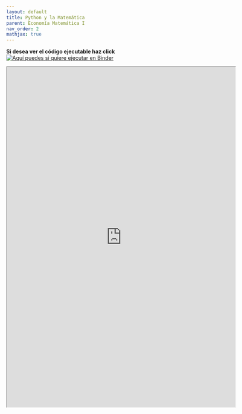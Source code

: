 ```yaml
---
layout: default
title: Python y la Matemática
parent: Economía Matemática I
nav_order: 2
mathjax: true
---
```

**Si desea ver el código ejecutable haz click** [![Aquí puedes si quiere ejecutar en Binder](https://mybinder.org/badge_logo.svg)](https://mybinder.org/v2/gh/Sirberha/EcoUNSCH/a6ea1be818b036c580d36bd01ddd381fd3d75d1a?filepath=archive%2FintroMat.ipynb)

<iframe width="120%" height="900" src="https://nbviewer.org/github/Sirberha/EcoUNSCH/blob/master/archive/introMat.ipynb"></iframe>
